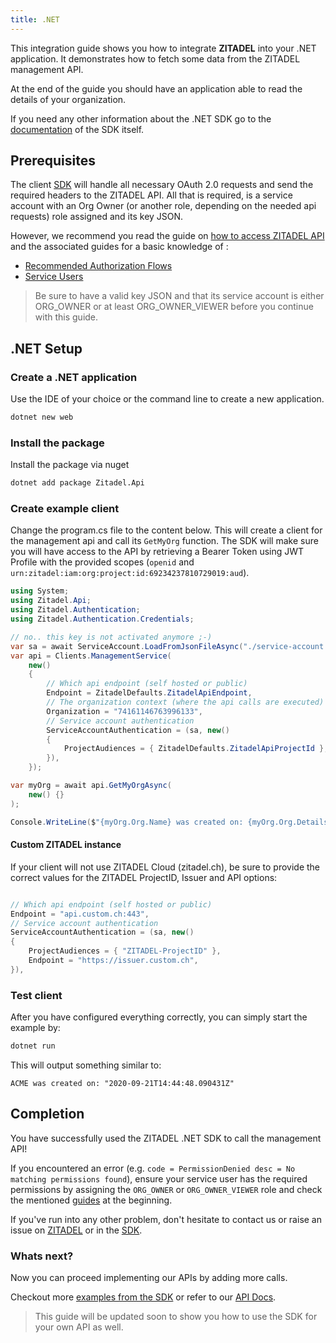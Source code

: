 ```yaml
---
title: .NET
---
```


This integration guide shows you how to integrate **ZITADEL** into your .NET application.
It demonstrates how to fetch some data from the ZITADEL management API.

At the end of the guide you should have an application able to read the details of your organization.

If you need any other information about the .NET SDK go to the [documentation](https://caos.github.io/zitadel-net/) of the SDK itself.
## Prerequisites

The client [SDK](https://github.com/zitadel/zitadel-net) will handle all necessary OAuth 2.0 requests and send the required headers to the ZITADEL API.
All that is required, is a service account with an Org Owner (or another role, depending on the needed api requests) role assigned and its key JSON.

However, we recommend you read the guide on [how to access ZITADEL API](../../guides/api/access-zitadel-apis) and the associated guides for a basic knowledge of :
 - [Recommended Authorization Flows](../../guides/authorization/oauth-recommended-flows)
 - [Service Users](../../guides/authentication/serviceusers)

> Be sure to have a valid key JSON and that its service account is either ORG_OWNER or at least ORG_OWNER_VIEWER before you continue with this guide.

## .NET Setup

### Create a .NET application

Use the IDE of your choice or the command line to create a new application.

```bash
dotnet new web
```

### Install the package

Install the package via nuget

```bash
dotnet add package Zitadel.Api
```

### Create example client

Change the program.cs file to the content below. This will create a client for the management api and call its `GetMyOrg` function.
The SDK will make sure you will have access to the API by retrieving a Bearer Token using JWT Profile with the provided scopes (`openid` and `urn:zitadel:iam:org:project:id:69234237810729019:aud`).

```csharp
using System;
using Zitadel.Api;
using Zitadel.Authentication;
using Zitadel.Authentication.Credentials;

// no.. this key is not activated anymore ;-)
var sa = await ServiceAccount.LoadFromJsonFileAsync("./service-account.json");
var api = Clients.ManagementService(
    new()
    {
        // Which api endpoint (self hosted or public)
        Endpoint = ZitadelDefaults.ZitadelApiEndpoint,
        // The organization context (where the api calls are executed)
        Organization = "74161146763996133",
        // Service account authentication
        ServiceAccountAuthentication = (sa, new()
        {
            ProjectAudiences = { ZitadelDefaults.ZitadelApiProjectId },
        }),
    });

var myOrg = await api.GetMyOrgAsync(
    new() {}
);

Console.WriteLine($"{myOrg.Org.Name} was created on: {myOrg.Org.Details.CreationDate} ");


```

#### Custom ZITADEL instance

If your client will not use ZITADEL Cloud (zitadel.ch), be sure to provide the correct values for the ZITADEL ProjectID, Issuer and API options:
```csharp

// Which api endpoint (self hosted or public)
Endpoint = "api.custom.ch:443",
// Service account authentication
ServiceAccountAuthentication = (sa, new()
{
    ProjectAudiences = { "ZITADEL-ProjectID" },
    Endpoint = "https://issuer.custom.ch",
}),

```

### Test client

After you have configured everything correctly, you can simply start the example by:

```bash
dotnet run
```

This will output something similar to:

```
ACME was created on: "2020-09-21T14:44:48.090431Z" 
```

## Completion

You have successfully used the ZITADEL .NET SDK to call the management API!

If you encountered an error (e.g. `code = PermissionDenied desc = No matching permissions found`), 
ensure your service user has the required permissions by assigning the `ORG_OWNER` or `ORG_OWNER_VIEWER` role
and check the mentioned [guides](#prerequisites) at the beginning.

If you've run into any other problem, don't hesitate to contact us or raise an issue on [ZITADEL](https://github.com/zitadel/zitadel/issues) or in the [SDK](https://github.com/zitadel/zitadel-go/issues).

### Whats next?

Now you can proceed implementing our APIs by adding more calls.

Checkout more [examples from the SDK](https://github.com/zitadel/zitadel-go/blob/main/example) or refer to our [API Docs](../../apis/introduction).

> This guide will be updated soon to show you how to use the SDK for your own API as well.
